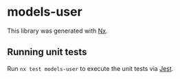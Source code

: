# models-user

This library was generated with [Nx](https://nx.dev).

## Running unit tests

Run `nx test models-user` to execute the unit tests via [Jest](https://jestjs.io).
